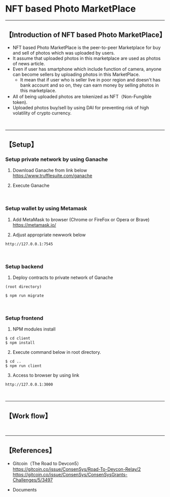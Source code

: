 # NFT based Photo MarketPlace

***

## 【Introduction of NFT based Photo MarketPlace】
- NFT based Photo MarketPlace is the peer-to-peer Marketplace for buy and sell of photos which was uploaded by users.
- It assume that uploaded photos in this marketplace are used as photos of news article.
- Even if user has smartphone which include function of camera, anyone can become sellers by uploading photos in this MarketPlace.
  - It mean that if user who is seller live in poor region and doesn't has bank account and so on, they can earn money by selling photos in this marketplace.
- All of being uploaded photos are tokenized as NFT（Non-Fungible token). 
- Uploaded photos buy/sell by using DAI for preventing risk of high volatility of crypto currency.


&nbsp;


***

## 【Setup】

### Setup private network by using Ganache
1. Download Ganache from link below  
https://www.trufflesuite.com/ganache  


2. Execute Ganache   

&nbsp;



### Setup wallet by using Metamask
1. Add MetaMask to browser (Chrome or FireFox or Opera or Brave)    
https://metamask.io/  


2. Adjust appropriate newwork below 
```
http://127.0.0.1:7545

```

&nbsp;


### Setup backend
1. Deploy contracts to private network of Ganache
```
(root directory)

$ npm run migrate
```

&nbsp;


### Setup frontend
1. NPM modules install
```
$ cd client
$ npm install
```

2. Execute command below in root directory.
```
$ cd ..
$ npm run client
```

3. Access to browser by using link 
```
http://127.0.0.1:3000
```

&nbsp;

***


## 【Work flow】

&nbsp;

***

## 【References】
- Gitcoin（The Road to Devcon5）
https://gitcoin.co/issue/ConsenSys/Road-To-Devcon-Relay/2
https://gitcoin.co/issue/ConsenSys/ConsenSysGrants-Challenges/5/3497

- Documents

